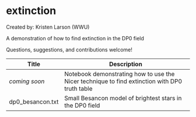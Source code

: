 # extinction

Created by: Kristen Larson (WWU)

A demonstration of how to find extinction in the DP0 field

Questions, suggestions, and contributions welcome!

| Title | Description |
|---|---|
| *coming soon* | Notebook demonstrating how to use the Nicer technique to find extinction with DP0 truth table |
| dp0_besancon.txt | Small Besancon model of brightest stars in the DP0 field |

